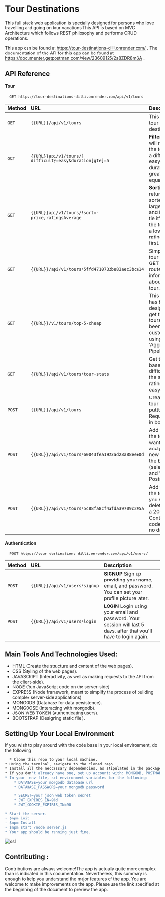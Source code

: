 
# Tour Destinations

This full stack web application is specially designed for persons who love travelling and going on tour vacations.This API is based on MVC Architecture which follows REST philosophy and performs CRUD operations.

This app can be found at https://tour-destinations-dilli.onrender.com/ . The documentation of the API for this app can be found at https://documenter.getpostman.com/view/23609125/2s8ZDR8mGA .
## API Reference

#### Tour

```http
  GET https://tour-destinations-dilli.onrender.com/api/v1/tours

```

| Method | URL     | Description                |
| :-------- | :------- | :------------------------- |
| `GET` | `{{URL}}/api/v1/tours` | This returns all tour destinations. |
| `GET` | `{{URL}}api/v1/tours/?difficulty=easy&duration[gte]=5` |**Filtering** This will return all the tours with a difficulty of easy and duration greater than or equal to 5 |
| `GET` | `{{URL}}api/v1/tours/?sort=-price,ratingsAverage` |**Sorting** his will return all tours sorted by the largest price, and if there's a tie it'll display the tours with a lower ratingsAverage first. |
| `GET` | `{{URL}}/api/v1/tours/5ffd4710732be83aec3bce14` | Simply add the tour id to the GET all tours route to get information about a single tour. |
| `GET` | `{{URL}}/v1/tours/top-5-cheap` | This end point has been designed to get the 'top 5' tours that has been pre customized using 'Aggregation Pipeline'. |
| `GET` | `{{URL}}/api/v1/tours/tour-stats` | Get tour stats based on their difficulty, like the average rating of all easy tours. |
| `POST` | `{{URL}}/api/v1/tours` | Create a new tour by puttting Required field in body . |
| `POST` | `{{URL}}/api/v1/tours/60043fea1923ad28a88eee0d` | Add the id of the tour you want to update and pass the new data in the body (select 'raw' and 'JSON' in Postman). |
| `POST` | `{{URL}}/api/v1/tours/5c88fa8cf4afda39709c295a` | Add the id of the tour that you wish to delete. Expect a 204 No Content status code back and no data. |


#### Authentication

```http
  POST https://tour-destinations-dilli.onrender.com/api/v1/users/

```

| Method | URL     | Description                       |
| :-------- | :------- | :-------------------------------- |
| `POST`      | `{{URL}}/api/v1/users/signup` | **SIGNUP** Sign up providing your name, email, and password. You can set your profile picture later.|
| `POST`      | `{{URL}}/api/v1/users/login` | **LOGIN** Login using your email and password. Your session will last 5 days, after that you'll have to login again.|



## Main Tools And Technologies Used:

- HTML (Create the structure and content of the web pages).
- CSS (Styling of the web pages).
- JAVASCRIPT (Interactivity, as well as making requests to the API from the client-side).
- NODE (Run JavaScript code on the server-side).
- EXPRESS (Node framework, meant to simplify the process of building complex server-side applications).
- MONGODB (Database for data persistence).
- MONGOOSE (Interacting with mongodb).
- JSON WEB TOKEN (Authenticating users).
- BOOTSTRAP (Designing static file ).



## Setting Up Your Local Environment

If you wish to play around with the code base in your local environment, do the following

```bash
  * Clone this repo to your local machine.
* Using the terminal, navigate to the cloned repo.
* Install all the neccessary dependencies, as stipulated in the package.json file.
* If you don't already have one, set up accounts with: MONGODB, POSTMAN ,EXPRESS. Please ensure to have at least basic knowledge of how these services work.
* In your .env file, set environment variables for the following:
    * DATABASE=your mongodb database url
    * DATABASE_PASSWORD=your mongodb password

    * SECRET=your json web token secret
    * JWT_EXPIRES_IN=90d
    * JWT_COOKIE_EXPIRES_IN=90

* Start the server.
- $npm init
- $npm Install
- $npm start /node server.js 
* Your app should be running just fine.
```

![ss1](https://user-images.githubusercontent.com/92309333/212540455-0bbcbf27-9e59-4978-979a-971764182465.png)


## Contributing :

Contributions are always welcome!The app is actually quite more complex than is indicated in this documentation.
 Nevertheless, this summary is enough to help you understand the major features of the app. You are welcome to make improvements on the app. Please use the link specified at the beginning of the document to preview the app.



